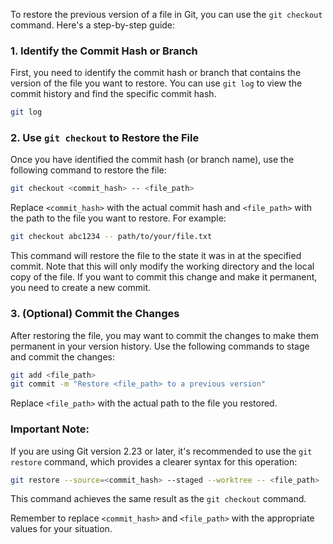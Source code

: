 
To restore the previous version of a file in Git, you can use the `git checkout` command. 
Here's a step-by-step guide:

### 1. Identify the Commit Hash or Branch

First, you need to identify the commit hash or branch that contains the version of the file you want to restore. You can use `git log` to view the commit history and find the specific commit hash.

```bash
git log
```

### 2. Use `git checkout` to Restore the File

Once you have identified the commit hash (or branch name), use the following command to restore the file:

```bash
git checkout <commit_hash> -- <file_path>
```

Replace `<commit_hash>` with the actual commit hash and `<file_path>` with the path to the file you want to restore. For example:

```bash
git checkout abc1234 -- path/to/your/file.txt
```

This command will restore the file to the state it was in at the specified commit. Note that this will only modify the working directory and the local copy of the file. If you want to commit this change and make it permanent, you need to create a new commit.

### 3. (Optional) Commit the Changes

After restoring the file, you may want to commit the changes to make them permanent in your version history. Use the following commands to stage and commit the changes:

```bash
git add <file_path>
git commit -m "Restore <file_path> to a previous version"
```

Replace `<file_path>` with the actual path to the file you restored.

### Important Note:

If you are using Git version 2.23 or later, it's recommended to use the `git restore` command, which provides a clearer syntax for this operation:

```bash
git restore --source=<commit_hash> --staged --worktree -- <file_path>
```

This command achieves the same result as the `git checkout` command.

Remember to replace `<commit_hash>` and `<file_path>` with the appropriate values for your situation.
